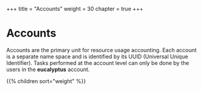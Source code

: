 +++
title = "Accounts"
weight = 30
chapter = true
+++


# Accounts
Accounts are the primary unit for resource usage accounting. Each account is a separate name space and is identified by its UUID (Universal Unique Identifier). Tasks performed at the account level can only be done by the users in the **eucalyptus** account. 



{{% children sort="weight" %}}
